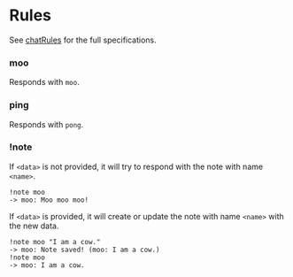 # Rules

See [chatRules](https://github.com/pillowfication/moo/blob/master/src/rules/chatRules.js) for the full specifications.

### moo

Responds with `moo`.

### ping

Responds with `pong`.

### !note <name> <data>

If `<data>` is not provided, it will try to respond with the note with name `<name>`.

```
!note moo
-> moo: Moo moo moo!
```

If `<data>` is provided, it will create or update the note with name `<name>` with the new data.

```
!note moo "I am a cow."
-> moo: Note saved! (moo: I am a cow.)
!note moo
-> moo: I am a cow.
```
